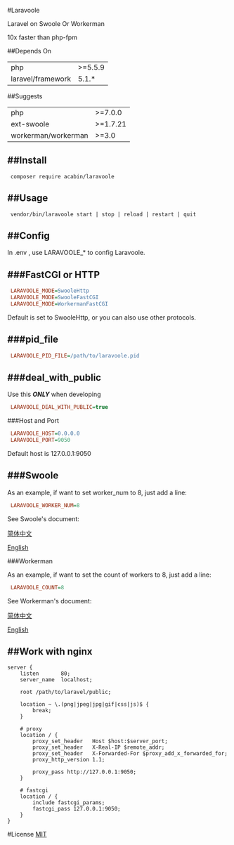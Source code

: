 #Laravoole

Laravel on Swoole Or Workerman

10x faster than php-fpm

##Depends On

<table>
	<tr>
		<td>php</td><td>>=5.5.9</td>
	</tr>
	<tr>
		<td>laravel/framework</td><td>5.1.*</td>
	</tr>
</table>

##Suggests

<table>
	<tr>
		<td>php</td><td>>=7.0.0</td>
	</tr>
	<tr>
		<td>ext-swoole</td><td>>=1.7.21</td>
	</tr>
	<tr>
		<td>workerman/workerman</td><td>>=3.0</td>
	</tr>
</table>


##Install
---------

```shell
 composer require acabin/laravoole
```

##Usage
-------

```shell
 vendor/bin/laravoole start | stop | reload | restart | quit
```

##Config
--------

In .env , use LARAVOOLE_* to config Laravoole.

###FastCGI or HTTP
------------------

```INI
 LARAVOOLE_MODE=SwooleHttp
 LARAVOOLE_MODE=SwooleFastCGI
 LARAVOOLE_MODE=WorkermanFastCGI
```

Default is set to SwooleHttp, or you can also use other protocols.


###pid_file
-----------

```INI
 LARAVOOLE_PID_FILE=/path/to/laravoole.pid
```

###deal\_with\_public
---------------------

Use this ***ONLY*** when developing

```INI
 LARAVOOLE_DEAL_WITH_PUBLIC=true
```

###Host and Port

```INI
 LARAVOOLE_HOST=0.0.0.0
 LARAVOOLE_PORT=9050
```

Default host is 127.0.0.1:9050

###Swoole
---------

As an example, if want to set worker_num to 8, just add a line:

```INI
 LARAVOOLE_WORKER_NUM=8
```

See Swoole's document:

[简体中文](http://wiki.swoole.com/wiki/page/274.html)

[English](https://cdn.rawgit.com/tchiotludo/swoole-ide-helper/dd73ce0dd949870daebbf3e8fee64361858422a1/docs/classes/swoole_server.html#method_set)

###Workerman

As an example, if want to set the count of workers to 8, just add a line:

```INI
 LARAVOOLE_COUNT=8
```

See Workerman's document:

[简体中文](http://doc3.workerman.net/worker-development/property.html)

[English](http://wiki.workerman.net/Workerman_documentation#Properties)

##Work with nginx
-----------------

```Nginx
server {
	listen       80;
	server_name  localhost;

	root /path/to/laravel/public;

	location ~ \.(png|jpeg|jpg|gif|css|js)$ {
		break;
	}

	# proxy
	location / {
		proxy_set_header   Host $host:$server_port;
		proxy_set_header   X-Real-IP $remote_addr;
		proxy_set_header   X-Forwarded-For $proxy_add_x_forwarded_for;
		proxy_http_version 1.1;

		proxy_pass http://127.0.0.1:9050;
	}

	# fastcgi
	location / {
		include fastcgi_params;
		fastcgi_pass 127.0.0.1:9050;
	}
}
```

#License
[MIT](LICENSE)

